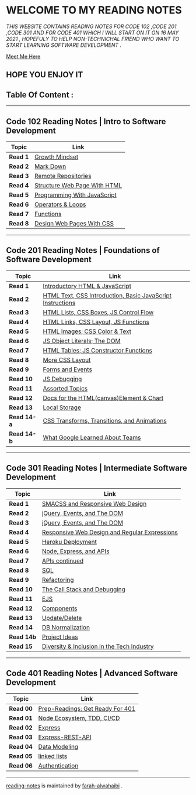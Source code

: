 # **WELCOME TO MY READING NOTES** 
*THIS WEBSITE CONTAINS READING NOTES FOR CODE 102 ,CODE 201 ,CODE 301 AND FOR CODE 401 WHICH I WILL START ON IT ON 16 MAY 2021 , HOPEFULY TO HELP NON-TECHNICHAL FRIEND WHO WANT TO START LEARNING SOFTWARE DEVELOPMENT .*

[Meet Me Here](https://github.com/farahalwahaibi/Reading-Notes/blob/main/Resume.md) 

## **HOPE YOU ENJOY IT**
## **Table Of Content :**
***
## **Code 102 Reading Notes | Intro to Software Development**
**Topic** | **Link**
----- | -----
**Read 1** | [Growth Mindset](https://github.com/farahalwahaibi/Reading-Notes/blob/main/Code-102\reading-notes\class-01.md) 
**Read 2** | [Mark Down](https://github.com/farahalwahaibi/Reading-Notes/blob/main/Code-102\reading-notes\class-02.md) 
**Read 3** | [Remote Repositories](https://github.com/farahalwahaibi/Reading-Notes/blob/main/Code-102\reading-notes\class-03.md)
**Read 4** | [Structure Web Page With HTML](https://github.com/farahalwahaibi/Reading-Notes/blob/main/Code-102\reading-notes\class-04.md)
**Read 5** | [Programming With JavaScript](https://github.com/farahalwahaibi/Reading-Notes/blob/main/Code-102\reading-notes\class-05.md)
**Read 6** | [Operators & Loops](https://github.com/farahalwahaibi/Reading-Notes/blob/main/Code-102\reading-notes\class-06.md)
**Read 7** | [Functions](https://github.com/farahalwahaibi/Reading-Notes/blob/main/Code-102\reading-notes\class-07.md)
**Read 8** | [Design Web Pages With CSS](https://github.com/farahalwahaibi/Reading-Notes/blob/main/Code-102\reading-notes\class-08.md) 
***

## **Code 201 Reading Notes | Foundations of Software Development**
**Topic** | **Link**
----- | ----- 
**Read 1** | [Introductory HTML & JavaScript](https://github.com/farahalwahaibi/Reading-Notes/blob/main/Code-201\reading-notes\class-01.md)
**Read 2** | [HTML Text, CSS Introduction, Basic JavaScript Instructions](https://github.com/farahalwahaibi/Reading-Notes/blob/main/Code-201\reading-notes\class-02.md)
**Read 3** | [HTML Lists, CSS Boxes, JS Control Flow](https://github.com/farahalwahaibi/Reading-Notes/blob/main/Code-201\reading-notes\class-03.md)
**Read 4** |[HTML Links, CSS Layout, JS Functions](https://github.com/farahalwahaibi/Reading-Notes/blob/main/Code-201\reading-notes\class-04.md)
**Read 5** | [HTML Images; CSS Color & Text](https://github.com/farahalwahaibi/Reading-Notes/blob/main/Code-201\reading-notes\class-05.md)   
**Read 6** | [JS Object Literals; The DOM](https://github.com/farahalwahaibi/Reading-Notes/blob/main/Code-201\reading-notes\class-06.md)
**Read 7** | [HTML Tables; JS Constructor Functions](https://github.com/farahalwahaibi/Reading-Notes/blob/main/Code-201\reading-notes\class-07.md)
**Read 8** | [More CSS Layout](https://github.com/farahalwahaibi/Reading-Notes/blob/main/Code-201\reading-notes\class-08.md)
**Read 9** | [Forms and Events](https://github.com/farahalwahaibi/Reading-Notes/blob/main/Code-201\reading-notes\class-09.md)
**Read 10** | [JS Debugging](https://github.com/farahalwahaibi/Reading-Notes/blob/main/Code-201\reading-notes\class-10.md)
**Read 11** | [Assorted Topics](https://github.com/farahalwahaibi/Reading-Notes/blob/main/Code-201\reading-notes\class-11.md)
**Read 12** | [Docs for the HTML(canvas)Element & Chart](https://github.com/farahalwahaibi/Reading-Notes/blob/main/Code-201\reading-notes\class-12.md)
**Read 13** | [Local Storage](https://github.com/farahalwahaibi/Reading-Notes/blob/main/Code-201\reading-notes\class-13.md)
**Read 14-a** | [CSS Transforms, Transitions, and Animations](https://github.com/farahalwahaibi/Reading-Notes/blob/main/Code-201\reading-notes\class-14a.md)
**Read 14-b** | [What Google Learned About Teams](https://github.com/farahalwahaibi/Reading-Notes/blob/main/Code-201\reading-notes\class-14b.md)
***

## **Code 301 Reading Notes | Intermediate Software Development**
**Topic** | **Link**
----- | -----
**Read 1** | [SMACSS and Responsive Web Design](https://github.com/farahalwahaibi/Reading-Notes/blob/main/Code-301\reading-notes\class-01.md)
**Read 2** | [jQuery, Events, and The DOM](https://github.com/farahalwahaibi/Reading-Notes/blob/main/Code-301\reading-notes\class-02.md)
**Read 3** | [jQuery, Events, and The DOM](https://github.com/farahalwahaibi/Reading-Notes/blob/main/Code-301\reading-notes\class-03.md)
**Read 4** | [Responsive Web Design and Regular Expressions](https://github.com/farahalwahaibi/Reading-Notes/blob/main/Code-301\reading-notes\class-04.md)
**Read 5** | [Heroku Deployment](https://github.com/farahalwahaibi/Reading-Notes/blob/main/Code-301\reading-notes\class-05.md)
**Read 6** | [Node, Express, and APIs](https://github.com/farahalwahaibi/Reading-Notes/blob/main/Code-301\reading-notes\class-06.md)
**Read 7** | [APIs continued](https://github.com/farahalwahaibi/Reading-Notes/blob/main/Code-301\reading-notes\class-07.md)
**Read 8** | [SQL](https://github.com/farahalwahaibi/Reading-Notes/blob/main/Code-301\reading-notes\class-08.md)
**Read 9** | [Refactoring](https://github.com/farahalwahaibi/Reading-Notes/blob/main/Code-301\reading-notes\class-09.md)
**Read 10** | [The Call Stack and Debugging](https://github.com/farahalwahaibi/Reading-Notes/blob/main/Code-301\reading-notes\class-10.md)
**Read 11** | [EJS](https://github.com/farahalwahaibi/Reading-Notes/blob/main/Code-301\reading-notes\class-11.md)
**Read 12** | [Components](https://github.com/farahalwahaibi/Reading-Notes/blob/main/Code-301\reading-notes\class-12.md)
**Read 13** | [Update/Delete](https://github.com/farahalwahaibi/Reading-Notes/blob/main/Code-301\reading-notes\class-13.md)
**Read 14** | [DB Normalization](https://github.com/farahalwahaibi/Reading-Notes/blob/main/Code-301\reading-notes\class-14.md)
**Read 14b** | [Project Ideas](https://github.com/farahalwahaibi/Reading-Notes/blob/main/Code-301\reading-notes\class-14b.md)
**Read 15** | [Diversity & Inclusion in the Tech Industry](https://github.com/farahalwahaibi/Reading-Notes/blob/main/Code-301\reading-notes\class-15.md)




***

## **Code 401 Reading Notes | Advanced Software Development**
**Topic** | **Link**
----- | -----
**Read 00** | [Prep-Readings: Get Ready For 401](https://github.com/farahalwahaibi/Reading-Notes/blob/main/Code-401\reading-notes\class-00.md)
**Read 01** | [Node Ecosystem, TDD, CI/CD](https://github.com/farahalwahaibi/Reading-Notes/blob/main/Code-401\reading-notes\class-01.md)
**Read 02** | [Express](https://github.com/farahalwahaibi/Reading-Notes/blob/main/Code-401\reading-notes\class-02.md)
**Read 03** | [Express-REST-API](https://github.com/farahalwahaibi/Reading-Notes/blob/main/Code-401\reading-notes\class-03.md)
**Read 04** | [Data Modeling](https://github.com/farahalwahaibi/Reading-Notes/blob/main/Code-401\reading-notes\class-4.md)
**Read 05** | [linked lists](https://github.com/farahalwahaibi/Reading-Notes/blob/main/Code-401\reading-notes\class-05.md)
**Read 06** | [Authentication](https://github.com/farahalwahaibi/Reading-Notes/blob/main/Code-401\reading-notes\class-06.md)
***


[reading-notes](https://github.com/farahalwahaibi/Reading-Notes) is maintained by [farah-alwahaibi](https://github.com/farahalwahaibi) .

